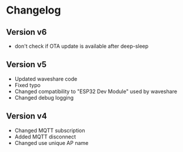 # Changelog

## Version v6

- don't check if OTA update is available after deep-sleep

## Version v5

- Updated waveshare code
- Fixed typo
- Changed compatibility to "ESP32 Dev Module" used by waveshare
- Changed debug logging

## Version v4

- Changed MQTT subscription
- Added MQTT disconnect
- Changed use unique AP name 